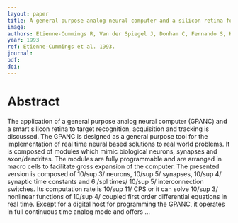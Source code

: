 ```yaml
---
layout: paper
title: A general purpose analog neural computer and a silicon retina for real time target acquisition, recognition and tracking
image:
authors: Etienne-Cummings R, Van der Spiegel J, Donham C, Fernando S, Hathaway R, Mueller P, and Blackman D.
year: 1993
ref: Etienne-Cummings et al. 1993.
journal:
pdf:
doi:
---
```


# Abstract
The application of a general purpose analog neural computer (GPANC) and a smart silicon retina to target recognition, acquisition and tracking is discussed. The GPANC is designed as a general purpose tool for the implementation of real time neural based solutions to real world problems. It is composed of modules which mimic biological neurons, synapses and axon/dendrites. The modules are fully programmable and are arranged in macro cells to facilitate gross expansion of the computer. The presented version is composed of 10/sup 3/ neurons, 10/sup 5/ synapses, 10/sup 4/ synaptic time constants and 6 /spl times/ 10/sup 5/ interconnection switches. Its computation rate is 10/sup 11/ CPS or it can solve 10/sup 3/ nonlinear functions of 10/sup 4/ coupled first order differential equations in real time. Except for a digital host for programming the GPANC, it operates in full continuous time analog mode and offers …
